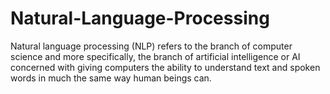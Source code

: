 # Natural-Language-Processing
Natural language processing (NLP) refers to the branch of computer science and more specifically, the branch of artificial intelligence or AI concerned with giving computers the ability to understand text and spoken words in much the same way human beings can.
